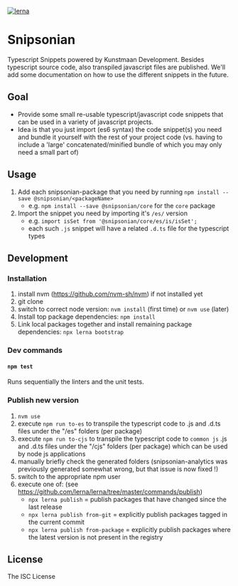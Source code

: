 [![lerna](https://img.shields.io/badge/maintained%20with-lerna-cc00ff.svg)](https://lernajs.io/)

# Snipsonian

Typescript Snippets powered by Kunstmaan Development.
Besides typescript source code, also transpiled javascript files are published.
We'll add some documentation on how to use the different snippets in the future.


## Goal

* Provide some small re-usable typescript/javascript code snippets that can be used in a variety of javascript projects.
* Idea is that you just import (es6 syntax) the code snippet(s) you need and bundle it yourself with the rest of your project code (vs. having to include a 'large' concatenated/minified bundle of which you may only need a small part of)


## Usage

1. Add each snipsonian-package that you need by running `npm install --save @snipsonian/<packageName>`
    * e.g. `npm install --save @snipsonian/core` for the `core` package
2. Import the snippet you need by importing it's `/es/` version
    * e.g. `import isSet from '@snipsonian/core/es/is/isSet';`
    * each such `.js` snippet will have a related `.d.ts` file for the typescript types

## Development

### Installation

1. install nvm (https://github.com/nvm-sh/nvm) if not installed yet
2. git clone <this repo>
3. switch to correct node version: `nvm install` (first time) or `nvm use` (later)
4. Install top package dependencies: `npm install`
5. Link local packages together and install remaining package dependencies: `npx lerna bootstrap`


### Dev commands

#### `npm test`

Runs sequentially the linters and the unit tests.


### Publish new version

1. `nvm use`
2. execute `npm run to-es` to transpile the typescript code to .js and .d.ts files under the "/es" folders (per package)
3. execute `npm run to-cjs` to transpile the typescript code to `common js` .js and .d.ts files under the "/cjs" folders (per package) which can be used by node js applications
4. manually briefly check the generated folders (snipsonian-analytics was previously generated somewhat wrong, but that issue is now fixed !)
5. switch to the appropriate npm user
6. execute one of:  (see https://github.com/lerna/lerna/tree/master/commands/publish)
    * `npx lerna publish` = publish packages that have changed since the last release
    * `npx lerna publish from-git` = explicitly publish packages tagged in the current commit
    * `npx lerna publish from-package` = explicitly publish packages where the latest version is not present in the registry


## License

The ISC License
